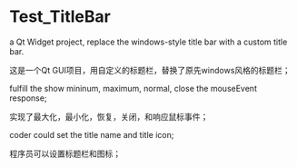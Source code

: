 # Test_TitleBar
a Qt Widget project, replace the windows-style title bar with a custom title bar.

这是一个Qt GUI项目，用自定义的标题栏，替换了原先windows风格的标题栏；

fulfill the show mininum, maximum, normal, close the mouseEvent response;

实现了最大化，最小化，恢复，关闭，和响应鼠标事件；

coder could set the title name and title icon;

程序员可以设置标题栏和图标；

